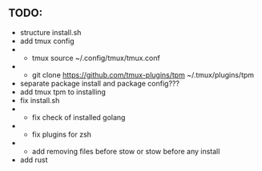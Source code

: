 ## TODO:

- structure install.sh
- add tmux config
- - tmux source ~/.config/tmux/tmux.conf
- - git clone https://github.com/tmux-plugins/tpm ~/.tmux/plugins/tpm
- separate package install and package config???
- add tmux tpm to installing
- fix install.sh
- - fix check of installed golang
- - fix plugins for zsh
- - add removing files before stow or stow before any install
- add rust
